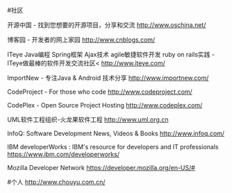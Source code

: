 #社区

开源中国 - 找到您想要的开源项目，分享和交流
http://www.oschina.net/

博客园 - 开发者的网上家园
http://www.cnblogs.com/

ITeye Java编程 Spring框架 Ajax技术 agile敏捷软件开发 ruby on rails实践 - ITeye做最棒的软件开发交流社区<
http://www.iteye.com/

ImportNew - 专注Java &amp; Android 技术分享
http://www.importnew.com/

CodeProject - For those who code
http://www.codeproject.com/

CodePlex - Open Source Project Hosting
http://www.codeplex.com/

UML软件工程组织-火龙果软件工程
http://www.uml.org.cn

InfoQ: Software Development News, Videos & Books
http://www.infoq.com/

IBM developerWorks : IBM's resource for developers and IT professionals
https://www.ibm.com/developerworks/

Mozilla Developer Network
https://developer.mozilla.org/en-US/#


#个人
http://www.chouyu.com.cn/
